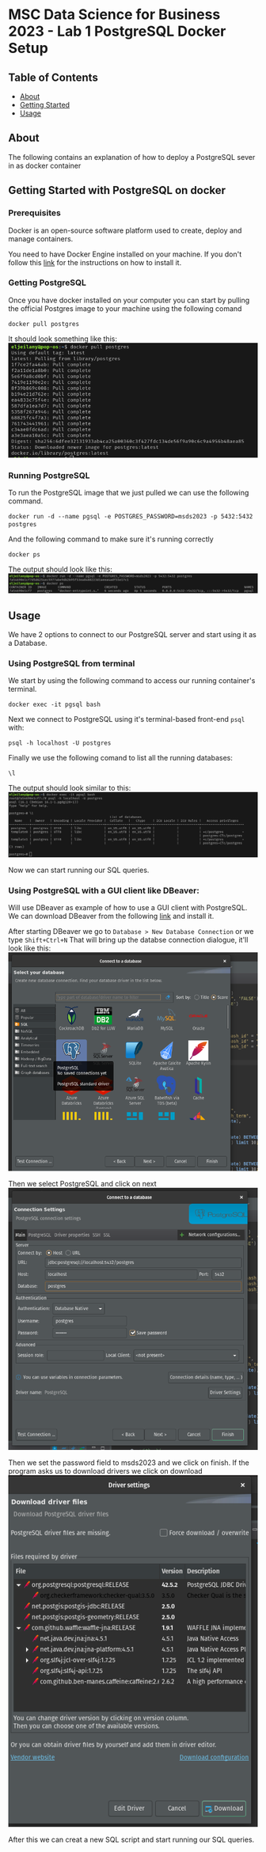 #  MSC Data Science for Business 2023 - Lab 1 PostgreSQL Docker Setup

## Table of Contents

- [About](#about)
- [Getting Started](#getting_started)
- [Usage](#usage)

## About <a name = "about"></a>

The following contains an explanation of how to deploy a PostgreSQL sever in as docker container 

## Getting Started with PostgreSQL on docker <a name = "getting_started"></a>

### Prerequisites
Docker is an open-source software platform used to create, deploy and manage containers.

You need to have Docker Engine installed on your machine. 
If you don't follow this [link](https://docs.docker.com/engine/install/) for the instructions on how to install it.

### Getting PostgreSQL

Once you have docker installed on your computer you can start by pulling the official Postgres image to your machine using the following comand
```
docker pull postgres
```
It should look something like this:
![pg_download](images/pg_download.png)

### Running PostgreSQL

To run the PostgreSQL image that we just pulled we can use the following command.
```
docker run -d --name pgsql -e POSTGRES_PASSWORD=msds2023 -p 5432:5432 postgres
```
And the following command to make sure it's running correctly
```
docker ps
```
The output should look like this:
![pg_download](images/pg_run.png)

## Usage <a name = "usage"></a>

We have 2 options to connect to our PostgreSQL server and start using it as a Database.

### Using PostgreSQL from terminal

We start by using the following command to access our running container's terminal.
```
docker exec -it pgsql bash
```

Next we connect to PostgreSQL using it's terminal-based front-end ```psql``` with:
```
psql -h localhost -U postgres
```
Finally we use the following comand to list all the running databases:
```
\l
```
The output should look similar to this:
![pg_download](images/pg_terminal.png)

Now we can start running our SQL queries.

### Using PostgreSQL with a GUI client like DBeaver:

Will use DBeaver as example of how to use a GUI client with PostgreSQL.
We can download DBeaver from the following [link](https://dbeaver.io/download/) and install it.

After starting DBeaver we go to ```Database > New Database Connection``` or we type ```Shift+Ctrl+N```
That will bring up the databse connection dialogue, it'll look like this:
![pg_download](images/pg_dbeaver_1.png)

Then we select PostgreSQL and click on next 
![pg_download](images/pg_dbeaver_2.png)

Then we set the password field to msds2023 and we click on finish.
If the program asks us to download drivers we click on download
![pg_download](images/pg_dbeaver_3.png)

After this we can creat a new SQL script and start running our SQL queries.

